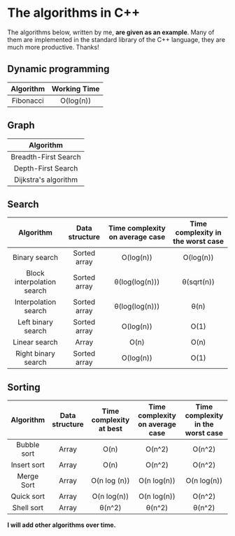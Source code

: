 # The algorithms in C++

The algorithms below, written by me, **are given as an example**. Many of them are implemented in the standard library of the C++ language, they are much more productive. Thanks!

## Dynamic programming
| Algorithm | Working Time |
|:---------:|:------------:|
| Fibonacci |  O(log(n))   |

## Graph

|      Algorithm       |
|:--------------------:|
| Breadth-First Search |
|  Depth-First Search  |
| Dijkstra's algorithm |

## Search

|         Algorithm          | Data structure | Time complexity on average case | Time complexity in the worst case |
|:--------------------------:|:--------------:|:-------------------------------:|:---------------------------------:|
|       Binary search        |  Sorted array  |            O(log(n))            |             O(log(n))             |
| Block interpolation search |  Sorted array  |         θ(log(log(n)))          |            θ(sqrt(n))             |
|    Interpolation search    |  Sorted array  |         θ(log(log(n)))          |               θ(n)                |
|     Left binary search     |  Sorted array  |            O(log(n))            |               O(1)                |
|       Linear search        |     Array      |              O(n)               |               O(n)                |
|    Right binary search     |  Sorted array  |            O(log(n))            |               O(1)                |

## Sorting

|  Algorithm  | Data structure | Time complexity at best | Time complexity on average case | Time complexity in the worst case |
|:-----------:|:--------------:|:-----------------------:|:-------------------------------:|:---------------------------------:|
| Bubble sort |     Array      |          O(n)           |             O(n^2)              |              O(n^2)               |
| Insert sort |     Array      |          O(n)           |             O(n^2)              |              O(n^2)               |
| Merge Sort  |     Array      |      O(n log (n))       |           O(n log(n))           |            O(n log(n))            |
| Quick sort  |     Array      |       O(n log(n))       |           O(n log(n))           |              O(n^2)               |
| Shell sort  |     Array      |         θ(n^2)          |             θ(n^2)              |              θ(n^2)               |


**I will add other algorithms over time.**